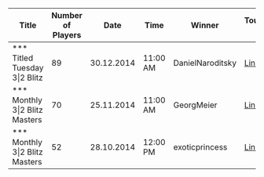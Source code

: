 | Title                          |   Number of Players | Date       | Time     | Winner           | Tournament Link                                                                | Rank List                                                                                                     |
|--------------------------------|---------------------|------------|----------|------------------|--------------------------------------------------------------------------------|---------------------------------------------------------------------------------------------------------------|
| *** Titled Tuesday 3\|2 Blitz  |                  89 | 30.12.2014 | 11:00 AM | DanielNaroditsky | [Link](https://www.chess.com/tournament/live/-titled-tuesday-32-blitz-459813)  | [Link](https://github.com/cmgchess/Titled-Tuesday-Data/blob/main/ranks/-titled-tuesday-32-blitz-459813.json)  |
| *** Monthly 3\|2 Blitz Masters |                  70 | 25.11.2014 | 11:00 AM | GeorgMeier       | [Link](https://www.chess.com/tournament/live/-monthly-32-blitz-masters-458944) | [Link](https://github.com/cmgchess/Titled-Tuesday-Data/blob/main/ranks/-monthly-32-blitz-masters-458944.json) |
| *** Monthly 3\|2 Blitz Masters |                  52 | 28.10.2014 | 12:00 PM | exoticprincess   | [Link](https://www.chess.com/tournament/live/-monthly-32-blitz-masters-443681) | [Link](https://github.com/cmgchess/Titled-Tuesday-Data/blob/main/ranks/-monthly-32-blitz-masters-443681.json) |